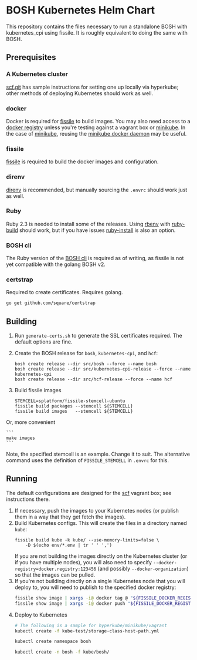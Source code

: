 # BOSH Kubernetes Helm Chart

This repository contains the files necessary to run a standalone BOSH with kubernetes_cpi using fissile.
It is roughly equivalent to doing the same with BOSH.

## Prerequisites

### A Kubernetes cluster

[scf.git] has sample instructions for setting one up locally via hyperkube;
other methods of deploying Kubernetes should work as well.

[scf.git]: https://github.com/suse/scf/tree/master/docs/kube.md

### docker
Docker is required for [fissile] to build images.  You may also need access to a
[docker registry] unless you're testing against a vagrant box or [minikube].  In
the case of [minikube], reusing the [minikube docker daemon] may be useful.

[docker registry]: https://github.com/docker/distribution
[minikube]: https://kubernetes.io/docs/getting-started-guides/minikube/
[minikube docker daemon]: https://kubernetes.io/docs/getting-started-guides/minikube/#reusing-the-docker-daemon

### fissile

[fissile] is required to build the docker images and configuration.

[fissile]: https://github.com/suse/fissile

### direnv
[direnv] is recommended, but manually sourcing the `.envrc` should work just as
well.

[direnv]: https://github.com/direnv/direnv/

### Ruby
Ruby 2.3 is needed to install some of the releases.  Using [rbenv] with
[ruby-build] should work, but if you have issues [ruby-install] is also an
option.

[rbenv]: https://github.com/sstephenson/rbenv
[ruby-build]: https://github.com/rbenv/ruby-build
[ruby-install]: https://github.com/postmodern/ruby-install/

### BOSH cli
The Ruby version of the [BOSH cli] is required as of writing, as fissile is not
yet compatible with the golang BOSH v2.

[BOSH cli]: https://rubygems.org/gems/bosh_cli

### certstrap
Required to create certificates. Requires golang.
```sh
go get github.com/square/certstrap
```

## Building

1. Run `generate-certs.sh` to generate the SSL certificates required.  The
    default options are fine.

2. Create the BOSH release for `bosh`, `kubernetes-cpi`, and `hcf`:
    ```
    bosh create release --dir src/bosh --force --name bosh
    bosh create release --dir src/kubernetes-cpi-release --force --name kubernetes-cpi
    bosh create release --dir src/hcf-release --force --name hcf
    ```

3. Build fissile images
    ```
    STEMCELL=splatform/fissile-stemcell-ubuntu
    fissile build packages --stemcell ${STEMCELL}
    fissile build images   --stemcell ${STEMCELL}
    ```

Or, more convenient

    ```
    make images
    ```

Note, the specified stemcell is an example. Change it to suit.  The
alternative command uses the definition of `FISSILE_STEMCELL` in
`.envrc` for this.

## Running

The default configurations are designed for the [scf] vagrant box; see
instructions there.

[scf]: https://github.com/suse/scf

1. If necessary, push the images to your Kubernetes nodes (or publish them in a
    way that they get fetch the images).
2. Build Kubernetes configs. This will create the files in a directory named `kube`:
    ```
    fissile build kube -k kube/ --use-memory-limits=false \
        -D $(echo env/*.env | tr ' ' ',')
    ```
    If you are not building the images directly on the Kubernetes cluster (or if
    you have multiple nodes), you will also need to specify
    `--docker-registry=docker.registry:123456` (and possibly
    `--docker-organization`) so that the images can be pulled.
3. If you're not building directly on a single Kubernetes node that you will
   deploy to, you will need to publish to the specified docker registry:
   ```sh
   fissile show image | xargs -i@ docker tag @ "${FISSILE_DOCKER_REGISTRY}/@"
   fissile show image | xargs -i@ docker push "${FISSILE_DOCKER_REGISTRY}/@"
   ```
4. Deploy to Kubernetes
    ```sh
    # The following is a sample for hyperkube/minikube/vagrant
    kubectl create -f kube-test/storage-class-host-path.yml

    kubectl create namespace bosh

    kubectl create -n bosh -f kube/bosh/
